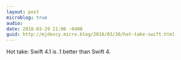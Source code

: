 ```yaml
---
layout: post
microblog: true
audio: 
date: 2018-03-29 21:06 -0400
guid: http://mjdescy.micro.blog/2018/03/30/hot-take-swift.html
---
```

Hot take: Swift 4.1 is .1 better than Swift 4.
